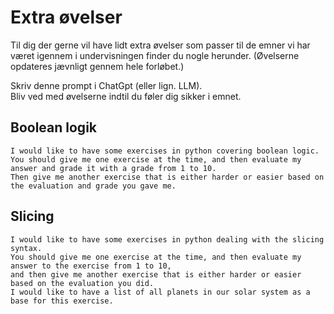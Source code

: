 # Extra øvelser 

Til dig der gerne vil have lidt extra øvelser som passer til de emner vi har været igennem i undervisningen finder du nogle herunder.
(Øvelserne opdateres jævnligt gennem hele forløbet.)


Skriv denne prompt i ChatGpt (eller lign. LLM).     
Bliv ved med øvelserne indtil du føler dig sikker i emnet.


## Boolean logik

```
I would like to have some exercises in python covering boolean logic. 
You should give me one exercise at the time, and then evaluate my answer and grade it with a grade from 1 to 10.
Then give me another exercise that is either harder or easier based on the evaluation and grade you gave me.
```

## Slicing

```
I would like to have some exercises in python dealing with the slicing syntax. 
You should give me one exercise at the time, and then evaluate my answer to the exercise from 1 to 10,
and then give me another exercise that is either harder or easier based on the evaluation you did.
I would like to have a list of all planets in our solar system as a base for this exercise.
```
